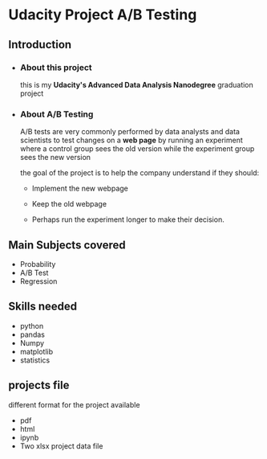 # Udacity Project A/B Testing

## Introduction
 * ### About this project
   this is my **Udacity's Advanced Data Analysis Nanodegree** graduation project 


 * ### About A/B Testing
   A/B tests are very commonly performed by data analysts and data scientists to test changes on a **web page** by running an experiment where a control group sees the      old version while the experiment group sees the new version
   
   the goal of the project is to help the company understand if they should:

     * Implement the new webpage
      
     * Keep the old webpage
      
     * Perhaps run the experiment longer to make their decision.
  
  
  ##  Main Subjects covered 
   *  Probability
   *  A/B Test
   *  Regression
     
  ## Skills needed
   * python
   * pandas
   * Numpy
   * matplotlib 
   * statistics
    
  ## projects file
      
   different format for the project available
   * pdf
   * html
   * ipynb
   * Two xlsx  project data file 
  
  
